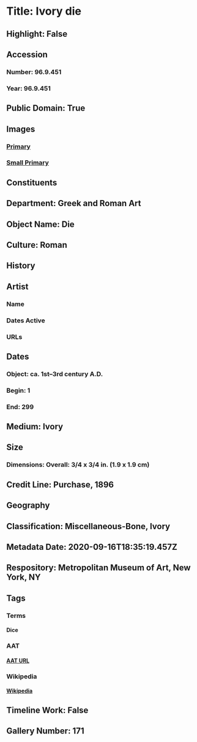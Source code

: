 # Title: Ivory die
## Highlight: False
## Accession
### Number: 96.9.451
### Year: 96.9.451
## Public Domain: True
## Images
### [Primary](https://images.metmuseum.org/CRDImages/gr/original/DP124934.jpg)
### [Small Primary](https://images.metmuseum.org/CRDImages/gr/web-large/DP124934.jpg)
## Constituents
## Department: Greek and Roman Art
## Object Name: Die
## Culture: Roman
## History
## Artist
### Name
### Dates Active
### URLs
## Dates
### Object: ca. 1st–3rd century A.D.
### Begin: 1
### End: 299
## Medium: Ivory
## Size
### Dimensions: Overall: 3/4 x 3/4 in. (1.9 x 1.9 cm)
## Credit Line: Purchase, 1896
## Geography
## Classification: Miscellaneous-Bone, Ivory
## Metadata Date: 2020-09-16T18:35:19.457Z
## Respository: Metropolitan Museum of Art, New York, NY
## Tags
### Terms
#### Dice
### AAT
#### [AAT URL](http://vocab.getty.edu/page/aat/300211084)
### Wikipedia
#### [Wikipedia]()
## Timeline Work: False
## Gallery Number: 171
